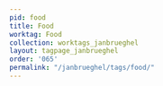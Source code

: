 ```yaml
---
pid: food
title: Food
worktag: Food
collection: worktags_janbrueghel
layout: tagpage_janbrueghel
order: '065'
permalink: "/janbrueghel/tags/food/"
---
```

